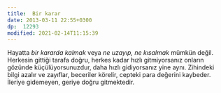 ```yaml
---
title:  Bir karar
date: 2013-03-11 22:55+0300
dp:  12293
modified: 2021-02-14T11:15:39
---
```


Hayatta _bir kararda kalmak_ veya _ne uzayıp, ne kısalmak_ mümkün değil.
Herkesin gittiği tarafa doğru, herkes kadar hızlı gitmiyorsanız onların
gözünde küçülüyorsunuzdur, daha hızlı gidiyorsanız yine aynı. Zihindeki bilgi
azalır ve zayıflar, beceriler körelir, cepteki para değerini kaybeder.
İleriye gidemeyen, geriye doğru gitmektedir.



